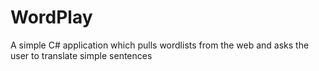WordPlay
========

A simple C# application which pulls wordlists from the web and asks the user to translate simple sentences
